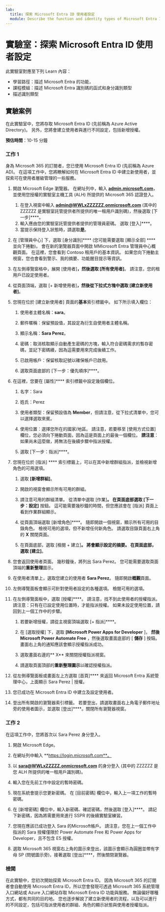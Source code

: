 ```yaml
---
lab:
  title: 探索 Microsoft Entra ID 使用者設定
  module: Describe the function and identity types of Microsoft Entra ID
---
```


# 實驗室：探索 Microsoft Entra ID 使用者設定

此實驗室對應至下列 Learn 內容：

- 學習路徑：描述 Microsoft Entra 的功能，
- 課程模組：描述 Microsoft Entra 識別碼的函式和身分識別類型
- 描述識別類型

## 實驗案例

在此實驗室中，您將存取 Microsoft Entra ID (先前稱為 Azure Active Directory)。  另外，您將會建立使用者與進行不同設定，包括新增授權。  

**預估時間**：10-15 分鐘

### 工作 1

身為 Microsoft 365 的訂閱者，您已使用 Microsoft Entra ID (先前稱為 Azure AD)。  在這項工作中，您將瞭解如何在 Microsoft Entra ID 中建立新使用者，並探索可在使用者層級管理的一些服務。

1. 開啟 Microsoft Edge 瀏覽器。 在網址列中，輸入 **[admin.microsoft.com](https://admin.microsoft.com)**，並使用您授權的實驗室主機工具 (ALH) 所提供的 Microsoft 365 認證登入。
    1. 在登入視窗中輸入 **admin@WWLxZZZZZZ.onmicrosoft.com** (其中的 ZZZZZZ 是實驗室託管提供者所提供的唯一租用戶識別碼)，然後選取 [下一步]****。
    1. 輸入應由您的實驗室託管提供者提供的管理員密碼。 選取 [登入]****。
    1. 當提示保持登入狀態時，請選取**是**。

1. 在 [管理員中心] 下，選取 [身分識別]**** (您可能需要選取 [顯示全部] **** 並向下捲動)。  會在新的瀏覽器頁面中開啟 MMicrosoft Entra 管理員中心概觀頁面。 在這裡，您會看到 Contoso 租用戶的基本資訊。 如果您向下捲動主視窗，您也會看到警示、我的摘要、功能醒目提示等資訊。

1. 在左側導覽窗格中，展開 [使用者]****，然後選取 [所有使用者]****。 請注意，您的租用戶已設定使用者。

1. 從頁面頂端，選取 [+ 新增使用者]****，然後從下拉式方塊中選取 [建立新使用者]****。

1. 您現在位於  [建立新使用者] 頁面的**基本**索引標籤中。 如下所示填入欄位：
    1. 使用者主體名稱：**sara**。

    1. 郵件暱稱：保留預設值，其設定為衍生自使用者主體名稱。

    1. 顯示名稱：**Sara Perez**。

    1. 密碼：取消核取顯示自動產生密碼的方塊，輸入符合密碼需求的暫存密碼，並記下密碼續，因為這需要用來完成後續工作。

    1. 已啟用帳戶：保留核取記號以確保帳戶已啟用。

    1. 選取頁面底部的 [下一步：優先順序]****。

1. 在這裡，您要在 [屬性]**** 索引標籤中設定幾個欄位。

    1. 名字：Sara

    1. 姓氏：Perez

    1. 使用者類型：保留預設值為 **Member**，但請注意，從下拉式清單中，您可以選擇選取來賓。

    1. 使用位置：選擇您所在的國家/地區。  請注意，若要移至 [使用方式位置] 欄位，您必須向下捲動頁面，因為這是頁面上的最後一個欄位。  **請注意**：如果尚未這麼做，將無法在後續步驟中指派授權。

    1. 選取 [下一步：指派]****。

1. 您現在位於 [指派] **** 索引標籤上，可以在其中新增群組指派，並檢視新增角色的可用選項。

    1. 選取 **[新增群組]**。

    1. 開啟的視窗會顯示所有可用的群組。  

    1. 請注意可用的群組清單。  從清單中選取 [作業]****。  在頁面底部選取 [下一步：設定]**** 按鈕。  這可能需要幾秒鐘的時間，但您應該會在 [指派] 頁面上看到作業群組顯示。

    1. 從頁面頂端選取 [新增角色]****。  隨即開啟一個視窗，顯示所有可用的目錄角色。  檢視可用的選項，但不新增任何新角色。  請選取目錄頁面右上角的 **X** 關閉頁面。
    1. 在頁面底部，選取 [檢閱 + 建立]****。 將會顯示設定的摘要。  在頁面底部，選取 [建立]****。

1. 您會返回使用者頁面。  幾秒鐘後，將列出 Sara Perez。  您可能需要選取頁面頂端的**重新整理**圖示。

1. 在使用者清單上，選取您建立的使用者 **Sara Perez**。  隨即開啟**概觀**頁面。

1. 左側導覽面板會顯示可針對使用者設定的各種選項。 檢閱可用的選項。

1. 在左側導覽面板中，選取 [授權]****。  請注意，找不到此使用者的授權指派。  請注意：只有在已設定使用位置時，才能指派授權。 如果未設定使用位置，請回到上一個工作中的步驟。

    1. 若要新增授權，請從主視窗頂端選取 [+ 指派]****。

    1. 在 [選取授權] 下，選取 **[Microsoft Power Apps for Developer** ]， **然後Microsoft Power Automate Free** ，然後選取畫面底部的 [ **儲存** ] 按鈕。 畫面右上角的通知應該會顯示授權指派成功。

    1. 選取畫面右邊的** X** 來關閉授權指派視窗。

    1. 請選取頁面頂部的**重新整理圖示**以確認授權指派。

1. 從左側導覽面板或畫面左上方選取 [首頁]**** 來返回 Microsoft Entra 系統管理中心，上面顯示 Sara Perez | 授權。

1. 您已成功在 Microsoft Entra ID 中建立及設定使用者。

1. 登出所有開啟的瀏覽器索引標籤。 若要登出，請選取畫面右上角電子郵件地址旁的使用者圖示，並選取 [登出]****。關閉所有瀏覽器視窗。

### 工作 2

在這項工作中，您將首次以 Sara Perez 身分登入。

1. 開啟 Microsoft Edge。

2. 在網址列中輸入 **https://login.microsoft.com**。

3. 以 **sara@WWLxZZZZZ.onmicrosoft.com** 的身分登入 (其中的 ZZZZZZ 是您 ALH 所提供的唯一租用戶識別碼)。
4. 輸入您在先前工作中設定的暫時密碼。

5. 現在系統會提示您更新密碼。 在 [目前密碼] 欄位中，輸入上一項工作的暫時密碼。

6. 在 [新增密碼] 欄位中，輸入新密碼、確認密碼，然後選取 [登入]****。  請記下新密碼，因為將需要用來進行 SSPR 的後續實驗室練習。

7. 您現在應該已成功登入 Sara 的Microsoft帳戶。  請注意，您在上一個工作中指派的 Sara 授權僅限於 Power Automate Free 和 Power Apps for Developer，且不包含 E5 授權。

8. 選取 Microsoft 365 視窗右上角的圖示來登出，該圖示會顯示為圓圈並帶有字母 SP (問號圖示旁)，接著選取 [登出]****，然後關閉瀏覽器。

### 檢閱

在此實驗中，您初次開始探索 Microsoft Entra ID。 因為 Microsoft 365 的訂閱者會自動使用 Microsoft Entra ID，所以您會發現可透過 Microsoft 365 系統管理入口網站或 Azure 入口網站存取 Microsoft Entra ID 功能與服務。  無論偏好哪種方式，都有共同的目的地。  您也逐步解說了建立新使用者的流程，以及可以進行的不同設定，包括可指派使用者的群組、角色的顯示狀態與使用者授權指派。
